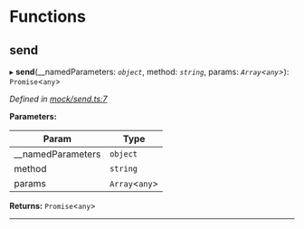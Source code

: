 

# Functions

<a id="send"></a>

##  send

▸ **send**(__namedParameters: *`object`*, method: *`string`*, params: *`Array`<`any`>*): `Promise`<`any`>

*Defined in [mock/send.ts:7](https://github.com/polkadot-js/api/blob/5219cf1/packages/api-provider/src/mock/send.ts#L7)*

**Parameters:**

| Param | Type |
| ------ | ------ |
| __namedParameters | `object` |
| method | `string` |
| params | `Array`<`any`> |

**Returns:** `Promise`<`any`>

___

